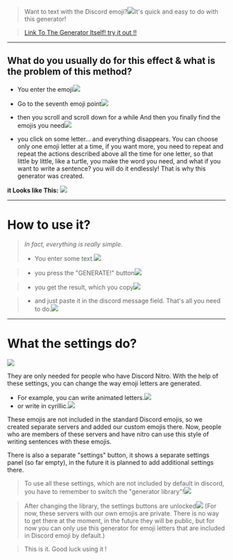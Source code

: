 >Want to text with the Discord emoji?<img src="https://media.discordapp.net/attachments/891819752899629106/1006576125012619344/unknown.png?width=1080&height=173">It's quick and easy to do with this generator!

>[Link To The Generator Itself! try it out !!](https://neriday.github.io/RegularText-to-DiscordEmojiLetters/)
***

<h2>What do you usually do for this effect & what is the problem of this method?</h2>

- You enter the emoji<img src="https://cdn.discordapp.com/attachments/891819752899629106/1006580339751272519/unknown.png">

- Go to the seventh emoji point<img src="https://cdn.discordapp.com/attachments/891819752899629106/1006581998996963371/unknown.png">

- then you scroll and scroll down for a while
And then you finally find the emojis you need<img src="https://cdn.discordapp.com/attachments/891819752899629106/1006582103808430110/unknown.png">

- you click on some letter... and everything disappears. You can choose only one emoji letter at a time, if you want more, you need to repeat and repeat the actions described above all the time for one letter, so that little by little, like a turtle, you make the word you need, and what if you want to write a sentence? you will do it endlessly! That is why this generator was created. 

<strong>it Looks like This:</strong>
<img src="https://cdn.discordapp.com/attachments/891819752899629106/1006583620003180614/unknown.png">

***

<h1>How to use it?</h1>

>_In fact, everything is really simple._
>- You enter some text.<img src="https://cdn.discordapp.com/attachments/891819752899629106/1006585237255508068/unknown.png">

>- you press the "GENERATE!" button<img src="https://cdn.discordapp.com/attachments/891819752899629106/1006585507389640766/unknown.png">

>- you get the result, which you copy<img src="https://cdn.discordapp.com/attachments/891819752899629106/1006585950245224458/unknown.png">

>- and just paste it in the discord message field. That's all you need to do.<img src="https://cdn.discordapp.com/attachments/891819752899629106/1006586535484866641/unknown.png">

***

<h1>What the settings do?</h1><img src="https://media.discordapp.net/attachments/891819752899629106/1006591460541476935/unknown.png">

They are only needed for people who have Discord Nitro. With the help of these settings, you can change the way emoji letters are generated. 
- For example, you can write animated letters.<img src="https://cdn.discordapp.com/attachments/891819752899629106/1006624325383753810/ezgif-5-eda098d71f.gif">
- or write in cyrillic.<img src="https://cdn.discordapp.com/attachments/891819752899629106/1006629914214146088/unknown.png">

These emojis are not included in the standard Discord emojis, so we created separate servers and added our custom emojis there. Now, people who are members of these servers and have nitro can use this style of writing sentences with these emojis.

There is also a separate "settings" button, it shows a separate settings panel (so far empty), in the future it is planned to add additional settings there.

>To use all these settings, which are not included by default in discord, you have to remember to switch the "generator library"!<img src="https://cdn.discordapp.com/attachments/891819752899629106/1006640993711431720/unknown.png">

>After changing the library, the settings buttons are unlocked<img src="https://cdn.discordapp.com/attachments/891819752899629106/1006641657409716374/unknown.png">
(For now, these servers with our own emojis are private. There is no way to get there at the moment, in the future they will be public, but for now you can only use this generator for emoji letters that are included in Discord emoji by default.)

>This is it. Good luck using it !
